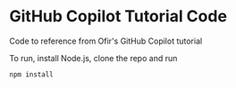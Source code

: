 # GitHub Copilot Tutorial Code

Code to reference from Ofir's GitHub Copilot tutorial

To run, install Node.js, clone the repo and run

```bash
npm install
```
